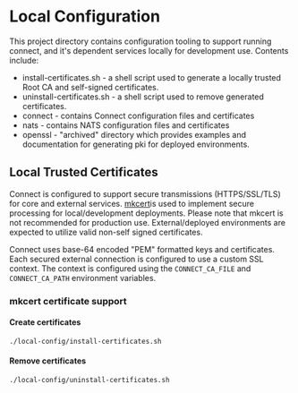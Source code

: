 # Local Configuration

This project directory contains configuration tooling to support running connect, and it's dependent services locally for development use. Contents include:

* install-certificates.sh - a shell script used to generate a locally trusted Root CA and self-signed certificates.
* uninstall-certificates.sh - a shell script used to remove generated certificates.
* connect - contains Connect configuration files and certificates
* nats - contains NATS configuration files and certificates
* openssl - "archived" directory which provides examples and documentation for generating pki for deployed environments.


## Local Trusted Certificates

Connect is configured to support secure transmissions (HTTPS/SSL/TLS) for core and external services.
[mkcert](https://github.com/FiloSottile/mkcert)is used to implement secure processing for local/development deployments. Please note that mkcert is not recommended for production use.
External/deployed environments are expected to utilize valid non-self signed certificates.

Connect uses base-64 encoded "PEM" formatted keys and certificates. Each secured external connection is configured to use a custom SSL context. The context is configured using the `CONNECT_CA_FILE` and `CONNECT_CA_PATH` environment variables.


### mkcert certificate support

#### Create certificates
```shell
./local-config/install-certificates.sh
```

#### Remove certificates
```shell
./local-config/uninstall-certificates.sh
```
